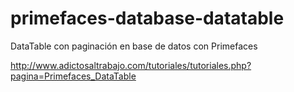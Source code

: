 primefaces-database-datatable
=============================

DataTable con paginación en base de datos con Primefaces

http://www.adictosaltrabajo.com/tutoriales/tutoriales.php?pagina=Primefaces_DataTable
